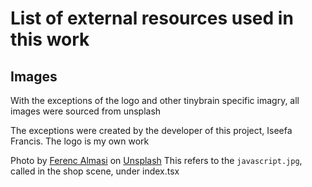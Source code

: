 # List of external resources used in this work

## Images

With the exceptions of the logo and other tinybrain specific imagry, all images were sourced from unsplash

The exceptions were created by the developer of this project, Iseefa Francis. The logo is my own work

Photo by <a href="https://unsplash.com/@flowforfrank?utm_source=unsplash&utm_medium=referral&utm_content=creditCopyText">Ferenc Almasi</a> on <a href="https://unsplash.com/photos/VPmMy8YA_cU?utm_source=unsplash&utm_medium=referral&utm_content=creditCopyText">Unsplash</a>
This refers to the `javascript.jpg`, called in the shop scene, under index.tsx
